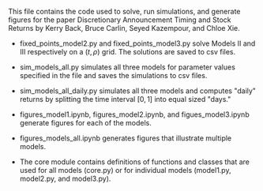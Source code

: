 This file contains the code used to solve, run simulations, and generate figures for the paper Discretionary Announcement Timing and Stock Returns by Kerry Back, Bruce Carlin, Seyed Kazempour, and Chloe Xie.

- fixed_points_model2.py and fixed_points_model3.py solve Models II and III respectively on a $(t, \rho)$ grid.  The solutions are saved to csv files.

- sim_models_all.py simulates all three models for parameter values specified in the file and saves the simulations to csv files.

- sim_models_all_daily.py simulates all three models and computes "daily" returns by splitting the time interval $[0, 1]$ into equal sized "days."

- figures_model1.ipynb, figures_model2.ipynb, and figues_model3.ipynb generate figures for each of the models.

- figures_models_all.ipynb generates figures that illustrate multiple models.

- The core module contains definitions of functions and classes that are used for all models (core.py) or for individual models (model1.py, model2.py, and model3.py). 